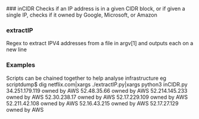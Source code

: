 ### inCIDR
Checks if an IP address is in a given CIDR block, or if given a single IP, checks if it owned by Google, Microsoft, or Amazon

### extractIP
Regex to extract IPV4 addresses from a file in argv[1] and outputs each on a new line

### Examples
Scripts can be chained together to help analyse infrastructure eg
scriptdump$ dig netflix.com|xargs ./extractIP.py|xargs python3 inCIDR.py
34.251.179.119 owned by AWS
52.48.35.66 owned by AWS
52.214.145.233 owned by AWS
52.30.238.17 owned by AWS
52.17.229.109 owned by AWS
52.211.42.108 owned by AWS
52.16.43.215 owned by AWS
52.17.27.129 owned by AWS
